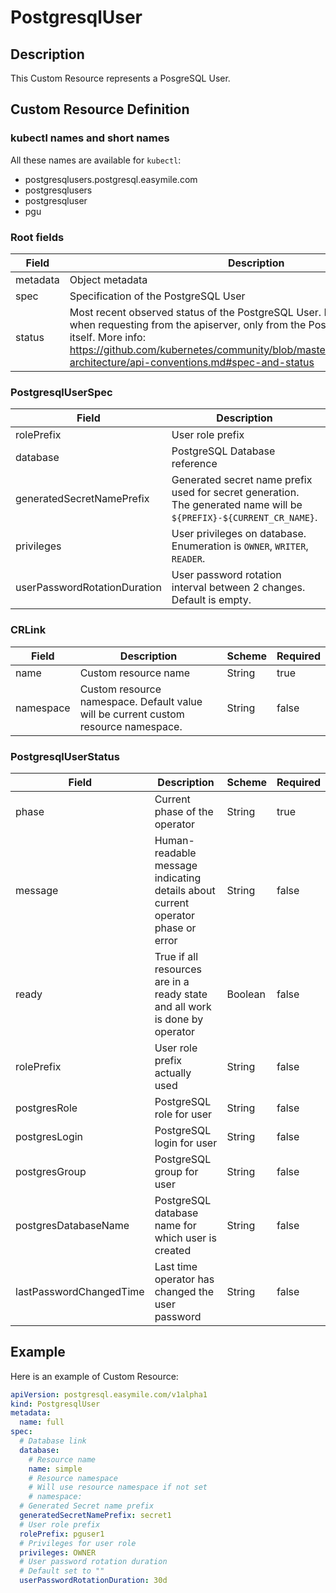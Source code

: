 # PostgresqlUser

## Description

This Custom Resource represents a PosgreSQL User.

## Custom Resource Definition

### kubectl names and short names

All these names are available for `kubectl`:
- postgresqlusers.postgresql.easymile.com
- postgresqlusers
- postgresqluser
- pgu

### Root fields

| Field | Description | Scheme | Required |
| ----- | ----------- | ------ | -------- |
| metadata | Object metadata | [metav1.ObjectMeta](https://kubernetes.io/docs/reference/generated/kubernetes-api/v1.11/#objectmeta-v1-meta) | false |
| spec | Specification of the PostgreSQL User | [PostgresqlUserSpec](#postgresqluserspec) | true |
| status | Most recent observed status of the PostgreSQL User. Read-only. Not included when requesting from the apiserver, only from the PostgreSQL Operator API itself. More info: https://github.com/kubernetes/community/blob/master/contributors/devel/sig-architecture/api-conventions.md#spec-and-status | [PostgresqlUserStatus](#postgresqluserstatus) | false |

### PostgresqlUserSpec

| Field | Description | Scheme | Required |
| ----- | ----------- | ------ | -------- |
| rolePrefix | User role prefix | String | true |
| database | PostgreSQL Database reference | [CRLink](#crlink) | true |
| generatedSecretNamePrefix | Generated secret name prefix used for secret generation. The generated name will be `${PREFIX}-${CURRENT_CR_NAME}`. | String | true |
| privileges | User privileges on database. Enumeration is `OWNER`, `WRITER`, `READER`. | String | true |
| userPasswordRotationDuration | User password rotation interval between 2 changes. Default is empty. | String | false |

### CRLink

| Field | Description | Scheme | Required |
| ----- | ----------- | ------ | -------- |
| name | Custom resource name | String | true |
| namespace | Custom resource namespace. Default value will be current custom resource namespace. | String | false |

### PostgresqlUserStatus

| Field | Description | Scheme | Required |
| ----- | ----------- | ------ | -------- |
| phase | Current phase of the operator | String | true |
| message | Human-readable message indicating details about current operator phase or error | String | false |
| ready | True if all resources are in a ready state and all work is done by operator | Boolean | false |
| rolePrefix | User role prefix actually used | String | false |
| postgresRole | PostgreSQL role for user | String | false |
| postgresLogin | PostgreSQL login for user | String | false |
| postgresGroup | PostgreSQL group for user | String | false |
| postgresDatabaseName | PostgreSQL database name for which user is created | String | false |
| lastPasswordChangedTime | Last time operator has changed the user password | String | false |

## Example

Here is an example of Custom Resource:

```yaml
apiVersion: postgresql.easymile.com/v1alpha1
kind: PostgresqlUser
metadata:
  name: full
spec:
  # Database link
  database:
    # Resource name
    name: simple
    # Resource namespace
    # Will use resource namespace if not set
    # namespace:
  # Generated Secret name prefix
  generatedSecretNamePrefix: secret1
  # User role prefix
  rolePrefix: pguser1
  # Privileges for user role
  privileges: OWNER
  # User password rotation duration
  # Default set to ""
  userPasswordRotationDuration: 30d
```
